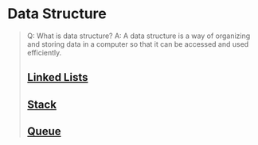 # Data Structure

> Q: What is data structure?
> A: A data structure is a way of organizing and storing data in a computer so that it can be accessed and used efficiently.
>
> ## [Linked Lists](https://hackmd.io/@FropZ/HJ5f0IYW3)
> ## [Stack](https://hackmd.io/@FropZ/ByLKbZCBh)
> ## [Queue](https://hackmd.io/@FropZ/SkhqwWRr2)
